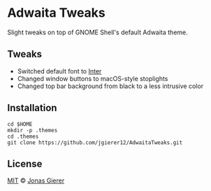# Adwaita Tweaks

Slight tweaks on top of GNOME Shell's default Adwaita theme.

## Tweaks

- Switched default font to [Inter](https://rsms.me/inter/)
- Changed window buttons to macOS-style stoplights
- Changed top bar background from black to a less intrusive color

## Installation

```fish
cd $HOME
mkdir -p .themes
cd .themes
git clone https://github.com/jgierer12/AdwaitaTweaks.git
```

## License

[MIT](LICENSE) &copy; [Jonas Gierer](https://gierer.xyz)
